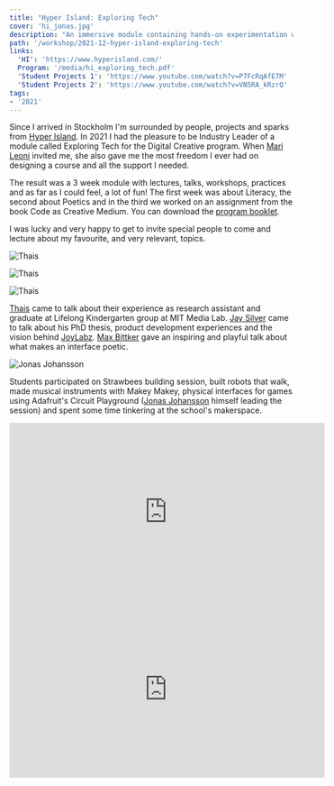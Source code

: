 ```yaml
---
title: "Hyper Island: Exploring Tech"
cover: 'hi_jonas.jpg'
description: "An immersive module containing hands-on experimentation with new technologies, learning hardware and digital fabrication."
path: '/workshop/2021-12-hyper-island-exploring-tech'
links:
  'HI': 'https://www.hyperisland.com/'
  Program: '/media/hi_exploring_tech.pdf'
  'Student Projects 1': 'https://www.youtube.com/watch?v=P7FcRqAfE7M'
  'Student Projects 2': 'https://www.youtube.com/watch?v=VN5RA_kRzrQ'
tags:
- '2021'
---
```


Since I arrived in Stockholm I'm surrounded by people, projects and sparks from [Hyper Island](https://www.hyperisland.com/). In 2021 I had the pleasure to be Industry Leader of a module called Exploring Tech for the Digital Creative program. When [Mari Leoni](https://www.hyperisland.com/) invited me, she also gave me the most freedom I ever had on designing a course and all the support I needed.

The result was a 3 week module with lectures, talks, workshops, practices and as far as I could feel, a lot of fun! The first week was about Literacy, the second about Poetics and in the third we worked on an assignment from the book Code as Creative Medium. You can download the [program booklet](/pdf/hi_exploring_tech.pdf).

I was lucky and very happy to get to invite special people to come and lecture about my favourite, and very relevant, topics.

![Thais](./hi_thais.png)

![Thais](./hi_jay.png)

![Thais](./hi_max.png)

[Thais](https://www.thais.dev/en/) came to talk about their experience as research assistant and graduate at Lifelong Kindergarten group at MIT Media Lab. [Jay Silver](https://1derful.org/) came to talk about his PhD thesis, product development experiences and the vision behind [JoyLabz](https://joylabz.com/). [Max Bittker](https://maxbittker.com/) gave an inspiring and playful talk about what makes an interface poetic.

![Jonas Johansson](./hi_jonas.jpg)

Students participated on Strawbees building session, built robots that walk, made musical instruments with Makey Makey, physical interfaces for games using Adafruit's Circuit Playground ([Jonas Johansson](https://jonasjohansson.se/) himself leading the session) and spent some time tinkering at the school's makerspace.

<iframe width="560" height="315" src="https://www.youtube.com/embed/VN5RA_kRzrQ" title="YouTube video player" frameborder="0" allow="accelerometer; autoplay; clipboard-write; encrypted-media; gyroscope; picture-in-picture" allowfullscreen></iframe>

<iframe width="560" height="315" src="https://www.youtube.com/embed/P7FcRqAfE7M" title="YouTube video player" frameborder="0" allow="accelerometer; autoplay; clipboard-write; encrypted-media; gyroscope; picture-in-picture" allowfullscreen></iframe>
